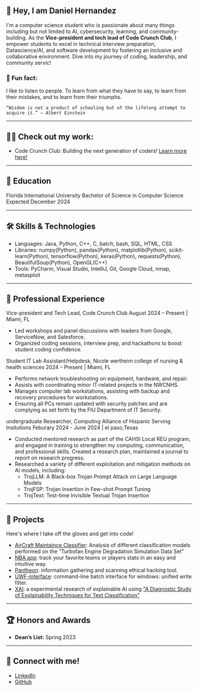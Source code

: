 ## 👋 Hey, I am Daniel Hernandez
I'm a computer science student who is passionate about many things including but not limited to AI, cybersecurity, learning, and community-building. As the **Vice-president and tech lead of Code Crunch Club**, I empower students to excel in technical interview preparation, Datascience/AI, and software development by fostering an inclusive and collaborative environment. Dive into my journey of coding, leadership, and community servic!

### 🚀 Fun fact:
I like to listen to people. To learn from what they have to say, to learn from their mistakes, and to learn from their triumphs. 

```“Wisdom is not a product of schooling but of the lifelong attempt to acquire it.” — Albert Einstein```

---

## 🧑‍💻 Check out my work:
* Code Crunch Club: Building the next generation of coders! [Learn more here!](https://ba-00001.github.io/codecrunchclub/)

---

## 🌟 Education
Florida International University
Bachelor of Science in Computer Science
Expected December 2024

---

## 🛠️ Skills & Technologies
* Languages: Java, Python, C++, C, batch, bash, SQL, HTML, CSS
* Libraries: numpy(Python), pandas(Python), matplotlib(Python), scikit-learn(Python), tensorflow(Python), keras(Python), requests(Python), BeautifulSoup(Python), OpenGL(C++)
* Tools: PyCharm, Visual Studio, IntelliJ, Git, Google Cloud, nmap, metasploit

---

## 💼 Professional Experience
Vice-president and Tech Lead, Code Crunch Club
August 2024 – Present | Miami, FL

* Led workshops and panel discussions with leaders from Google, ServiceNow, and Salesforce.
* Organized coding sessions, interview prep, and hackathons to boost student coding confidence.

Student IT Lab Assistant/Helpdesk, Nicole wertheim college of nursing & health sciences
2024 – Present | Miami, FL
* Performs network troubleshooting on equipment, hardware, and repair.
* Assists with coordinating minor IT-related projects in the NWCNHS.
* Manages computer lab workstations, assisting with backup and recovery procedures for workstations.
* Ensuring all PCs remain updated with security patches and are complying as set forth by the FIU Department of IT Security.

undergraduate Researcher, Computing Alliance of Hispanic Serving Insitutions
Feburary 2024 - June 2024 | el paso,Texas
- Conducted mentored research as part of the CAHSI Local REU program, and engaged in training to strengthen my
computing, communication, and professional skills. Created a research plan, maintained a journal to report on research
progress.
- Researched a variety of different exploitation and mitigation methods on AI models, including:
  - TrojLLM: A Black-box Trojan Prompt Attack on Large Language Models
  - TrojFSP: Trojan Insertion in Few-shot Prompt Tuning
  - TrojText: Test-time Invisible Textual Trojan Insertion
 
---

## 🚧 Projects
Here's where I take off the gloves and get into code!

* [AirCraft Maintaince Classifier](https://github.com/danez13/Air-Craft-Maintaince-Classifier): Analysis of different classification models performed on the “Turbofan Engine Degradation Simulation Data Set”
* [NBA app](https://github.com/danez13/CRRJD_data-driven-basetball-application): track your favorite teams or players stats in an easy and intuitive way.
* [Pantheon](https://github.com/danez13/Pantheon-ALL-in-one-Hacking-Tool): information gathering and scanning ethical hacking tool.
* [UWF-interface](https://github.com/danez13/UWF): command-line batch interface for windows: unified write filter.
* [XAI](https://github.com/danez13/CAP-XAI): a experimental research of explainable AI using ["A Diagnostic Study of Explainability Techniques for Text Classification"](https://arxiv.org/abs/2009.13295)

---

## 🏆 Honors and Awards
* **Dean’s List:** Spring 2023

---

## 🔗 Connect with me!
* [LinkedIn](https://www.linkedin.com/in/daniel-hernandez-10203b24a/)
* [GitHub](https://github.com/danez13)


